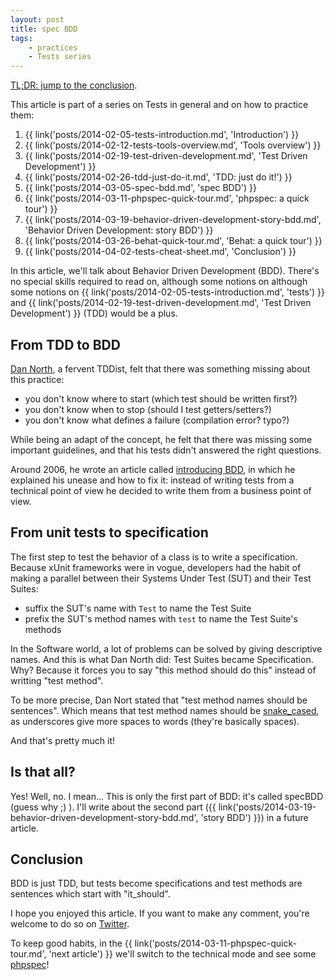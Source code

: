 ```yaml
---
layout: post
title: spec BDD
tags:
    - practices
    - Tests series
---
```


[TL;DR: jump to the conclusion](#conclusion).

This article is part of a series on Tests in general and on how to practice
them:

1. {{ link('posts/2014-02-05-tests-introduction.md', 'Introduction') }}
2. {{ link('posts/2014-02-12-tests-tools-overview.md', 'Tools overview') }}
3. {{ link('posts/2014-02-19-test-driven-development.md', 'Test Driven Development') }}
4. {{ link('posts/2014-02-26-tdd-just-do-it.md', 'TDD: just do it!') }}
5. {{ link('posts/2014-03-05-spec-bdd.md', 'spec BDD') }}
6. {{ link('posts/2014-03-11-phpspec-quick-tour.md', 'phpspec: a quick tour') }}
7. {{ link('posts/2014-03-19-behavior-driven-development-story-bdd.md', 'Behavior Driven Development: story BDD') }}
8. {{ link('posts/2014-03-26-behat-quick-tour.md', 'Behat: a quick tour') }}
9. {{ link('posts/2014-04-02-tests-cheat-sheet.md', 'Conclusion') }}

In this article, we'll talk about Behavior Driven Development (BDD). There's no
special skills required to read on, although some notions on although some
notions on {{ link('posts/2014-02-05-tests-introduction.md', 'tests') }} and
{{ link('posts/2014-02-19-test-driven-development.md', 'Test Driven Development') }}
(TDD) would be a plus.

## From TDD to BDD

[Dan North](http://dannorth.net/about/), a fervent TDDist, felt that there was
something missing about this practice:

* you don't know where to start (which test should be written first?)
* you don't know when to stop (should I test getters/setters?)
* you don't know what defines a failure (compilation error? typo?)

While being an adapt of the concept, he felt that there was missing some
important guidelines, and that his tests didn't answered the right questions.

Around 2006, he wrote an article called
[introducing BDD](http://dannorth.net/about/), in which he explained his unease
and how to fix it: instead of writing tests from a technical point of view he
decided to write them from a business point of view.

## From unit tests to specification

The first step to test the behavior of a class is to write a specification.
Because xUnit frameworks were in vogue, developers had the habit of making a
parallel between their Systems Under Test (SUT) and their Test Suites:

* suffix the SUT's name with `Test` to name the Test Suite
* prefix the SUT's method names with `test` to name the Test Suite's methods

In the Software world, a lot of problems can be solved by giving descriptive
names. And this is what Dan North did: Test Suites became Specification. Why?
Because it forces you to say "this method should do this" instead of writting
"test method".

To be more precise, Dan Nort stated that "test method names should be
sentences". Which means that test method names should be
[snake_cased](http://en.wikipedia.org/wiki/Snake_case), as underscores give more
spaces to words (they're basically spaces).

And that's pretty much it!

## Is that all?

Yes! Well, no. I mean... This is only the first part of BDD: it's called specBDD
(guess why ;) ). I'll write about the second part
({{ link('posts/2014-03-19-behavior-driven-development-story-bdd.md', 'story BDD') }})
in a future article.

## Conclusion

BDD is just TDD, but tests become specifications and test methods are sentences
which start with "it_should".

I hope you enjoyed this article. If you want to make any comment, you're welcome
to do so on [Twitter](https://twitter.com/epiloic).

To keep good habits, in the {{ link('posts/2014-03-11-phpspec-quick-tour.md', 'next article') }}
we'll switch to the technical mode and see some [phpspec](http://www.phpspec.net/)!
